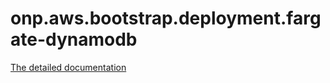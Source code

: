 # onp.aws.bootstrap.deployment.fargate-dynamodb

[The detailed documentation](docs/documentation.md)